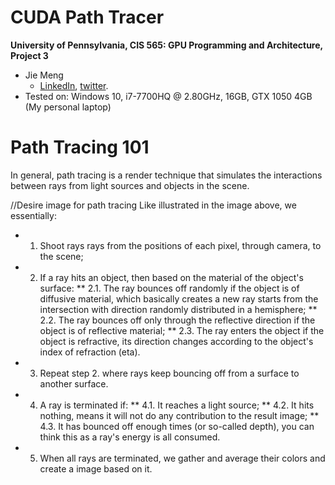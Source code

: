 CUDA Path Tracer
================

**University of Pennsylvania, CIS 565: GPU Programming and Architecture, Project 3**

* Jie Meng
  * [LinkedIn](https://www.linkedin.com/in/jie-meng/), [twitter](https://twitter.com/JieMeng6).
* Tested on: Windows 10, i7-7700HQ @ 2.80GHz, 16GB, GTX 1050 4GB (My personal laptop)




Path Tracing 101
================
In general, path tracing is a render technique that simulates the interactions between rays from light sources and objects in the scene.

//Desire image for path tracing
Like illustrated in the image above, we essentially: 
* 1. Shoot rays rays from the positions of each pixel, through camera, to the scene;
* 2. If a ray hits an object, then based on the material of the object's surface:
** 2.1. The ray bounces off randomly if the object is of diffusive material, which basically creates a new ray starts from the intersection with direction randomly distributed in a hemisphere;
** 2.2. The ray bounces off only through the reflective direction if the object is of reflective material;
** 2.3. The ray enters the object if the object is refractive, its direction changes according to the object's index of refraction (eta).
* 3. Repeat step 2. where rays keep bouncing off from a surface to another surface. 
* 4. A ray is terminated if:
** 4.1. It reaches a light source;
** 4.2. It hits nothing, means it will not do any contribution to the result image;
** 4.3. It has bounced off enough times (or so-called depth), you can think this as a ray's energy is all consumed. 
* 5. When all rays are terminated, we gather and average their colors and create a image based on it.

